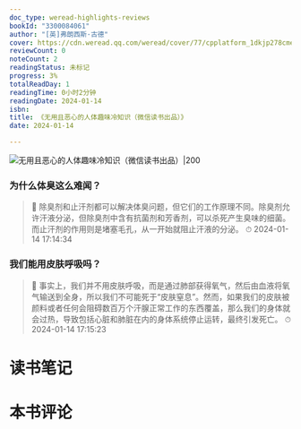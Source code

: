 ```yaml
---
doc_type: weread-highlights-reviews
bookId: "3300084061"
author: "[英]弗朗西斯·古德"
cover: https://cdn.weread.qq.com/weread/cover/77/cpplatform_1dkjp278cmea3argmuevud/t7_cpplatform_1dkjp278cmea3argmuevud1704965146.jpg
reviewCount: 0
noteCount: 2
readingStatus: 未标记
progress: 3%
totalReadDay: 1
readingTime: 0小时2分钟
readingDate: 2024-01-14
isbn: 
title: 《无用且恶心的人体趣味冷知识（微信读书出品）》
date: 2024-01-14

---
```


![ 无用且恶心的人体趣味冷知识（微信读书出品）|200](https://cdn.weread.qq.com/weread/cover/77/cpplatform_1dkjp278cmea3argmuevud/t7_cpplatform_1dkjp278cmea3argmuevud1704965146.jpg)


### 为什么体臭这么难闻？

> 📌 除臭剂和止汗剂都可以解决体臭问题，但它们的工作原理不同。除臭剂允许汗液分泌，但除臭剂中含有抗菌剂和芳香剂，可以杀死产生臭味的细菌。而止汗剂的作用则是堵塞毛孔，从一开始就阻止汗液的分泌。 
> ⏱ 2024-01-14 17:14:34 

### 我们能用皮肤呼吸吗？

> 📌 事实上，我们并不用皮肤呼吸，而是通过肺部获得氧气，然后由血液将氧气输送到全身，所以我们不可能死于“皮肤窒息”。然而，如果我们的皮肤被颜料或者任何会阻碍数百万个汗腺正常工作的东西覆盖，那么我们的身体就会过热，导致包括心脏和肺脏在内的身体系统停止运转，最终引发死亡。 
> ⏱ 2024-01-14 17:15:23 


# 读书笔记


# 本书评论
